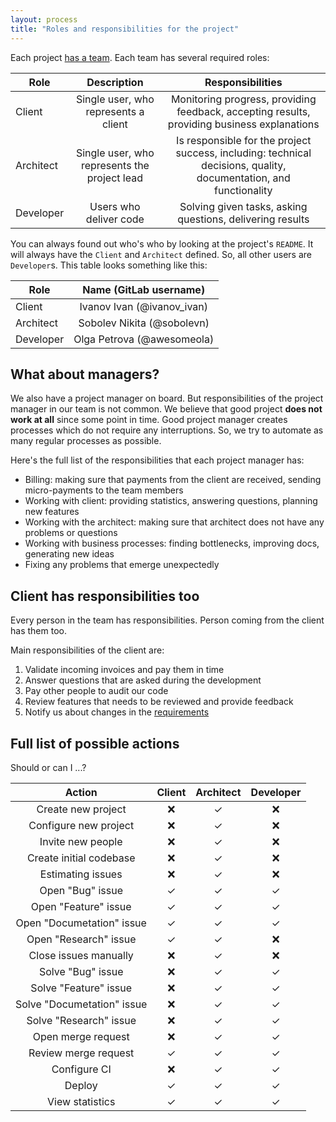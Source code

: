 ```yaml
---
layout: process
title: "Roles and responsibilities for the project"
---
```


Each project [has a team](/meta/rsdp/team-and-scaling).
Each team has several required roles:

| Role      | Description | Responsibilities |
|-----------|:-----------:|:----------------:|
|   Client  |Single user, who represents a client|Monitoring progress, providing feedback, accepting results, providing business explanations|
| Architect |Single user, who represents the project lead|Is responsible for the project success, including: technical decisions, quality, documentation, and functionality|
| Developer |Users who deliver code|Solving given tasks, asking questions, delivering results|

You can always found out who's who by looking at the project's `README`. It will always have the `Client` and `Architect` defined.
So, all other users are `Developer`s. This table looks something like this:

| Role      | Name (GitLab username) |
|-----------|:-----------:|
| Client    |Ivanov Ivan (@ivanov_ivan)|
| Architect |Sobolev Nikita (@sobolevn)|
| Developer |Olga Petrova (@awesomeola)|


## What about managers?

We also have a project manager on board. But responsibilities of the project
manager in our team is not common.
We believe that good project **does not work at all** since some point in time.
Good project manager creates processes which do not require any interruptions.
So, we try to automate as many regular processes as possible.

Here's the full list of the responsibilities that each project manager has:

- Billing: making sure that payments from the client are received, sending micro-payments to the team members
- Working with client: providing statistics, answering questions, planning new features
- Working with the architect: making sure that architect does not have any problems or questions
- Working with business processes: finding bottlenecks, improving docs, generating new ideas
- Fixing any problems that emerge unexpectedly


## Client has responsibilities too

Every person in the team has responsibilities. Person coming from the client
has them too.

Main responsibilities of the client are:

1. Validate incoming invoices and pay them in time
2. Answer questions that are asked during the development
3. Pay other people to audit our code
4. Review features that needs to be reviewed and provide feedback
5. Notify us about changes in the [requirements](/meta/rsdp/requirements-analysis/)


## Full list of possible actions

Should or can I ...?

| Action | Client | Architect | Developer |
|:------:|:------:|:---------:|:---------:|
|Create new project|❌|✓|❌|
|Configure new project|❌|✓|❌|
|Invite new people|❌|✓|❌|
|Create initial codebase|❌|✓|❌|
|Estimating issues|❌|✓|❌|
|Open "Bug" issue|✓|✓|✓|
|Open "Feature" issue|✓|✓|✓|
|Open "Documetation" issue|✓|✓|✓|
|Open "Research" issue|✓|✓|❌|
|Close issues manually|❌|✓|❌|
|Solve "Bug" issue|❌|✓|✓|
|Solve "Feature" issue|❌|✓|✓|
|Solve "Documetation" issue|❌|✓|✓|
|Solve "Research" issue|❌|✓|✓|
|Open merge request|❌|✓|✓|
|Review merge request|✓|✓|✓|
|Configure CI|❌|✓|✓|
|Deploy|✓|✓|✓|
|View statistics|✓|✓|✓|
